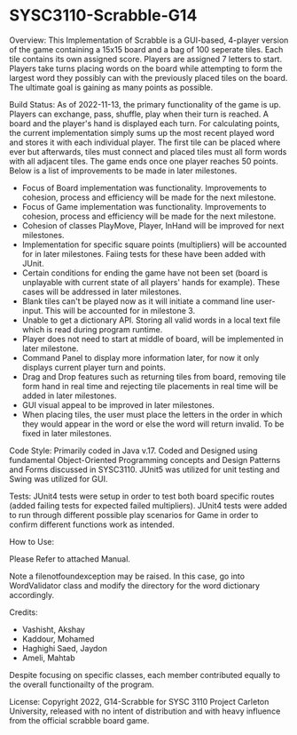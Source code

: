 # SYSC3110-Scrabble-G14

Overview:
This Implementation of Scrabble is a GUI-based, 4-player version of the game containing a 15x15 board and a bag of 100 seperate tiles. Each tile contains its own assigned score. Players are assigned 7 letters to start. Players take turns placing words on the board while attempting to form the largest word they possibly can with the previously placed tiles on the board. The ultimate goal is gaining as many points as possible. 

Build Status: 
As of 2022-11-13, the primary functionality of the game is up. Players can exchange, pass, shuffle, play when their turn is reached. A board and the player's hand is displayed each turn. For calculating points, the current implementation simply sums up the most recent played word and stores it with each individual player. The first tile can be placed where ever but afterwards, tiles must connect and placed tiles must all form words with all adjacent tiles. The game ends once one player reaches 50 points. Below is a list of improvements to be made in later milestones. 
- Focus of Board implementation was functionality. Improvements to cohesion, process and efficiency will be made for the next milestone. 
- Focus of Game implementation was functionality. Improvements to cohesion, process and efficiency will be made for the next milestone.
- Cohesion of classes PlayMove, Player, InHand will be improved for next milestones. 
- Implementation for specific square points (multipliers) will be accounted for in later milestones. Faiing tests for these have been added with JUnit.
- Certain conditions for ending the game have not been set (board is unplayable with current state of all players' hands for example). These cases will be addressed in later milestones.
- Blank tiles can't be played now as it will initiate a command line user-input. This will be accounted for in milestone 3. 
- Unable to get a dictionary API. Storing all valid words in a local text file which is read during program runtime. 
- Player does not need to start at middle of board, will be implemented in later milestone.
- Command Panel to display more information later, for now it only displays current player turn and points. 
- Drag and Drop features such as returning tiles from board, removing tile form hand in real time and rejecting tile placements in real time will be added in later milestones. 
- GUI visual appeal to be improved in later milestones.  
- When placing tiles, the user must place the letters in the order in which they would appear in the word or else the word will return invalid. To be fixed in later milestones. 

Code Style: 
Primarily coded in Java v.17. Coded and Designed using fundamental Object-Oriented Programming concepts and Design Patterns and Forms discussed in SYSC3110. JUnit5 was utilized for unit testing and Swing was utilized for GUI. 

Tests:
JUnit4 tests were setup in order to test both board specific routes (added failing tests for expected failed multipliers). JUnit4 tests were added to run through different possible play scenarios for Game in order to confirm different functions work as intended.  

How to Use: 

Please Refer to attached Manual.

Note a filenotfoundexception may be raised. In this case, go into WordValidator class and modify the directory for the word dictionary accordingly. 

Credits: 
- Vashisht, Akshay
- Kaddour, Mohamed
- Haghighi Saed, Jaydon
- Ameli, Mahtab

Despite focusing on specific classes, each member contributed equally to the overall functionailty of the program.

License: 
Copyright 2022, G14-Scrabble for SYSC 3110 Project Carleton University, released with no intent of distribution and with heavy influence from the official scrabble board game. 
